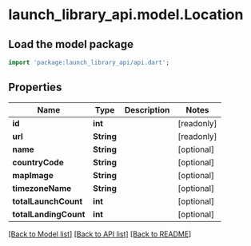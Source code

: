 # launch_library_api.model.Location

## Load the model package
```dart
import 'package:launch_library_api/api.dart';
```

## Properties
Name | Type | Description | Notes
------------ | ------------- | ------------- | -------------
**id** | **int** |  | [readonly] 
**url** | **String** |  | [readonly] 
**name** | **String** |  | [optional] 
**countryCode** | **String** |  | [optional] 
**mapImage** | **String** |  | [optional] 
**timezoneName** | **String** |  | [optional] 
**totalLaunchCount** | **int** |  | [optional] 
**totalLandingCount** | **int** |  | [optional] 

[[Back to Model list]](../README.md#documentation-for-models) [[Back to API list]](../README.md#documentation-for-api-endpoints) [[Back to README]](../README.md)


